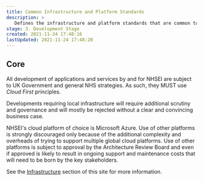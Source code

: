```yaml
---
title: Common Infrastructure and Platform Standards
description: >
   Defines the infrastructure and platform standards that are common to all application development projects.
stage: 3. Development Stage
created: 2021-11-24 17:48:16
lastUpdated: 2021-11-24 17:48:20
---
```



## Core

All development of applications and services by and for NHSEI are subject to UK Government and general NHS strategies. 
As such, they MUST use _Cloud First_ principles.

Developments requiring local infrastructure will require additional scrutiny and governance and will mostly be rejected without a clear and convincing business case.

NHSEI's cloud platform of choice is Microsoft Azure. Use of other platforms is strongly discouraged only because of the additional complexity and overheads of trying to support 
multiple global cloud platforms. Use of other platforms is subject to approval by the Architecture Review Board and even if approved is likely to result in ongoing support and
maintenance costs that will need to be born by the key stakeholders.

See the [Infrastructure](infrastructure.md) section of this site for more information.